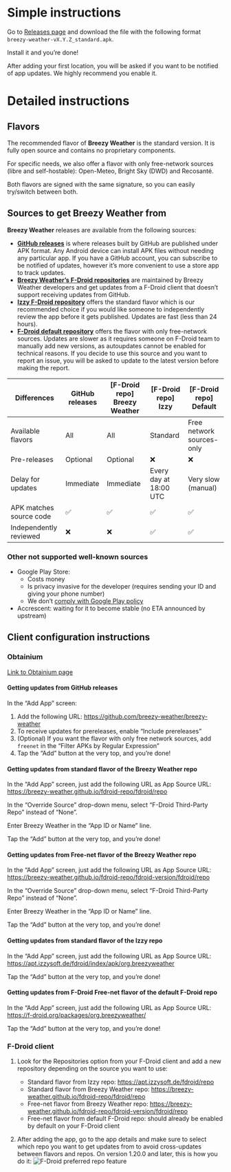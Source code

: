 # Simple instructions

Go to [Releases page](https://github.com/breezy-weather/breezy-weather/releases) and download the file with the following format `breezy-weather-vX.Y.Z_standard.apk`.

Install it and you’re done!

After adding your first location, you will be asked if you want to be notified of app updates. We highly recommend you enable it.


# Detailed instructions

## Flavors

The recommended flavor of **Breezy Weather** is the standard version. It is fully open source and contains no proprietary components.

For specific needs, we also offer a flavor with only free-network sources (libre and self-hostable): Open-Meteo, Bright Sky (DWD) and Recosanté.

Both flavors are signed with the same signature, so you can easily try/switch between both.


## Sources to get Breezy Weather from

**Breezy Weather** releases are available from the following sources:
- **[GitHub releases](https://github.com/breezy-weather/breezy-weather/releases)** is where releases built by GitHub are published under APK format. Any Android device can install APK files without needing any particular app. If you have a GitHub account, you can subscribe to be notified of updates, however it’s more convenient to use a store app to track updates.
- **[Breezy Weather’s F-Droid repositories](https://github.com/breezy-weather/fdroid-repo/blob/main/README.md)** are maintained by Breezy Weather developers and get updates from a F-Droid client that doesn’t support receiving updates from GitHub.
- **[Izzy F-Droid repository](https://apt.izzysoft.de/fdroid/index/info)** offers the standard flavor which is our recommended choice if you would like someone to independently review the app before it gets published. Updates are fast (less than 24 hours).
- **[F-Droid default repository](https://f-droid.org/packages/org.breezyweather/)** offers the flavor with only free-network sources. Updates are slower as it requires someone on F-Droid team to manually add new versions, as autoupdates cannot be enabled for technical reasons. If you decide to use this source and you want to report an issue, you will be asked to update to the latest version before making the report.

| Differences             | GitHub releases | [F-Droid repo] Breezy Weather | [F-Droid repo] Izzy    | [F-Droid repo] Default    |
|-------------------------|-----------------|-------------------------------|------------------------|---------------------------|
| Available flavors       | All             | All                           | Standard               | Free network sources-only |
| Pre-releases            | Optional        | Optional                      | ❌                      | ❌                         |
| Delay for updates       | Immediate       | Immediate                     | Every day at 18:00 UTC | Very slow (manual)        |
| APK matches source code | ✅               | ✅                             | ✅                      | ✅                         |
| Independently reviewed  | ❌               | ❌                             | ✅                      | ✅                         |

### Other not supported well-known sources

- Google Play Store:
  - Costs money
  - Is privacy invasive for the developer (requires sending your ID and giving your phone number)
  - We don’t [comply with Google Play policy](https://github.com/breezy-weather/breezy-weather/issues/31)
- Accrescent: waiting for it to become stable (no ETA announced by upstream)


## Client configuration instructions

### Obtainium

[Link to Obtainium page](https://github.com/ImranR98/Obtainium/blob/main/README.md)

#### Getting updates from GitHub releases

In the “Add App” screen:
1. Add the following URL: https://github.com/breezy-weather/breezy-weather
2. To receive updates for prereleases, enable “Include prereleases”
3. (Optional) If you want the flavor with only free network sources, add `freenet` in the “Filter APKs by Regular Expression”
4. Tap the “Add” button at the very top, and you’re done!

#### Getting updates from standard flavor of the Breezy Weather repo

In the “Add App” screen, just add the following URL as App Source URL: https://breezy-weather.github.io/fdroid-repo/fdroid/repo

In the “Override Source” drop-down menu, select “F-Droid Third-Party Repo” instead of “None”.

Enter Breezy Weather in the “App ID or Name” line.

Tap the “Add” button at the very top, and you’re done!

#### Getting updates from Free-net flavor of the Breezy Weather repo

In the “Add App” screen, just add the following URL as App Source URL: https://breezy-weather.github.io/fdroid-repo/fdroid-version/fdroid/repo

In the “Override Source” drop-down menu, select “F-Droid Third-Party Repo” instead of “None”.

Enter Breezy Weather in the “App ID or Name” line.

Tap the “Add” button at the very top, and you’re done!

#### Getting updates from standard flavor of the Izzy repo

In the “Add App” screen, just add the following URL as App Source URL: https://apt.izzysoft.de/fdroid/index/apk/org.breezyweather

Tap the “Add” button at the very top, and you’re done!

#### Getting updates from F-Droid Free-net flavor of the default F-Droid repo

In the “Add App” screen, just add the following URL as App Source URL: https://f-droid.org/packages/org.breezyweather/

Tap the “Add” button at the very top, and you’re done!


### F-Droid client

1) Look for the Repositories option from your F-Droid client and add a new repository depending on the source you want to use:
   - Standard flavor from Izzy repo: https://apt.izzysoft.de/fdroid/repo
   - Standard flavor from Breezy Weather repo: https://breezy-weather.github.io/fdroid-repo/fdroid/repo
   - Free-net flavor from Breezy Weather repo: https://breezy-weather.github.io/fdroid-repo/fdroid-version/fdroid/repo
   - Free-net flavor from default F-Droid repo: should already be enabled by default on your F-Droid client

2) After adding the app, go to the app details and make sure to select which repo you want to get updates from to avoid cross-updates between flavors and repos. On version 1.20.0 and later, this is how you do it:
![F-Droid preferred repo feature](docs/fdroid_client_config.png)
